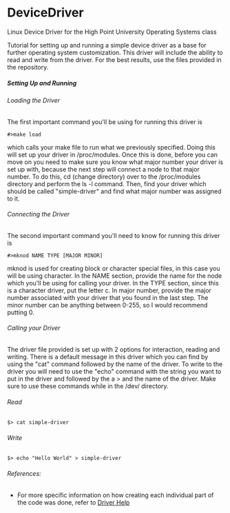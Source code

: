 # DeviceDriver
Linux Device Driver for the High Point University Operating Systems class

Tutorial for setting up and running a simple device driver as a base for further operating system customization. This driver will include the ability to read and write from the driver. For the best results, use the files provided in the repository. 


##### Setting Up and Running
###### Loading the Driver
The first important command you'll be using for running this driver is 
```
#>make load
```
which calls your make file to run what we previously specified. Doing this will set up your driver in /proc/modules. Once this is done, before you can move on you need to make sure you know what major number your driver is set up with, because the next step will connect a node to that major number. To do this, cd (change directory) over to the /proc/modules directory and perform the ls -l command. Then, find your driver which should be called "simple-driver" and find what major number was assigned to it. 
###### Connecting the Driver
The second important command you'll need to know for running this driver is 
```
#>mknod NAME TYPE [MAJOR MINOR]
```
mknod is used for creating block or character special files, in this case you will be using character. In the NAME section, provide the name for the node which you'll be using for calling your driver. In the TYPE section, since this is a character driver, put the letter c. In major number, provide the major number associated with your driver that you found in the last step. The minor number can be anything between 0-255, so I would recommend putting 0.
###### Calling your Driver
The driver file provided is set up with 2 options for interaction, reading and writing. There is a default message in this driver which you can find by using the "cat" command followed by the name of the driver. To write to the driver you will need to use the "echo" command with the string you want to put in the driver and followed by the a > and the name of the driver. Make sure to use these commands while in the /dev/ directory. 
###### Read
```
$> cat simple-driver
```
###### Write
```
$> echo "Hello World" > simple-driver
```
###### References: 
* For more specific information on how creating each individual part of the code was done, refer to [Driver Help](https://www.apriorit.com/dev-blog/195-simple-driver-for-linux-os)
